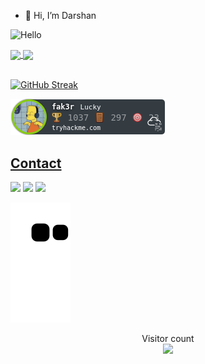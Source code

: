 - 👋 Hi, I’m Darshan 


![Hello](https://media0.giphy.com/media/3otPorWLQJq5GmHRtu/giphy.gif)

<div>
  <a href="https://github.com/darshannn10">
   <img align="center" height="170" src="https://github-readme-stats-sigma-five.vercel.app/api/top-langs/?username=darshannn10&layout=compact&langs_count=16&theme=dracula"/>
  <img align="center" src="https://github-readme-stats-sigma-five.vercel.app/api?username=darshannn10&show_icons=true&theme=dracula&include_all_commits=true&count_private=true&hide=issues"/>

</div>
<br>
  
![GitHub Streak](https://streak-stats.demolab.com?user=darshannn10&theme=dracula)


![tryhackme stats](https://raw.githubusercontent.com/darshannn10/darshannn10/master/assets/thm_propic.png)

## Contact
<div> 
  <a href="https://www.linkedin.com/in/darshan-patel-9b4908190/" target="_blank"><img src="https://img.shields.io/badge/-LinkedIn-%230077B5?style=for-the-badge&logo=linkedin&logoColor=white" target="_blank"></a> 
  <a href="https://instagram.com/darshan10_" target="_blank"><img src="https://img.shields.io/badge/-Instagram-%23E4405F?style=for-the-badge&logo=instagram&logoColor=white" target="_blank"></a>
  <a href = "mailto: darshanp054@gmail.com"><img src="https://img.shields.io/badge/-Gmail-%23333?style=for-the-badge&logo=gmail&logoColor=white" target="_blank"></a>



![Snake animation](https://github.com/darshannn10/darshannn10/blob/output/github-contribution-grid-snake.svg)

<p align="center"> 
  Visitor count<br>
  <img src="https://profile-counter.glitch.me/darshannn10/count.svg" />
</p>

